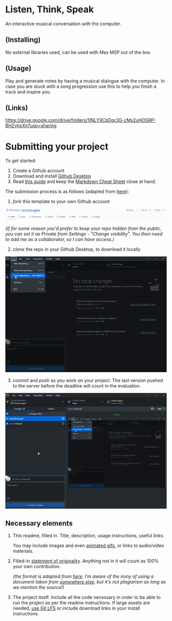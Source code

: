 # Listen, Think, Speak
An interactive musical conversation with the computer.

## (Installing)
No external libraries used, can be used with Max MSP out of the box

## (Usage)
Play and generate notes by having a musical dialogue with the computer. In case you are stuck with a song progression use this to help you finish a track and inspire you.

## (Links)
https://drive.google.com/drive/folders/1lNLYXCbDqr3G-cMx2uHOSRP-BHZyhxXn?usp=sharing

# Submitting your project

To get started:

1. Create a Github account
2. Download and install [Github Desktop](https://desktop.github.com/)
3. Read [this guide](https://charlesmartin.com.au/blog/2020/08/09/student-project-repository) and keep the [Markdown Cheat Sheet](https://www.markdownguide.org/cheat-sheet) close at hand.

The submission process is as follows (adapted from [here](https://cs.anu.edu.au/courses/comp1720/deliverables/05-major-project/#submission-process)):

1. *fork* this template to your own Github account

![](assets/fork.gif)

_(if for some reason you'd prefer to keep your repo hidden from the public, you can set it as Private from Settings - "Change visibility". You then need to add me as a collaborator, so I can have access.)_

2. *clone* the repo in your Github Desktop, to download it locally

![](assets/clone.gif)

3. *commit* and *push* as you work on your project. The last version pushed to the server before the deadline will count in the evaluation.

![](assets/commit.gif)

## Necessary elements

1. This readme, filled in. Title, description, usage instructions, useful links. 

    You may include images and even [animated gifs](https://www.screentogif.com/), or links to audio/video materials.

2. Filled-in [statement of originality](statement-of-originality.yml). Anything not in it will count as 100% your own contribution.

    *(the format is adapted from [here](https://gitlab.cecs.anu.edu.au/comp1720/2018/comp1720-2018-major-project/-/blob/master/statement-of-originality.yml). I'm aware of the irony of using a document taken from [somewhere else](https://cs.anu.edu.au/courses/comp1720/resources/faq/#how-do-i-fill-out-my-statement-of-originality), but it's not plagiarism as long as we mention the source!)*

3. The project itself. Include all the code necessary in order to be able to run the project as per the readme instructions. If large assets are needed, [use Git LFS](https://git-lfs.github.com/) or include download links in your install instructions.

